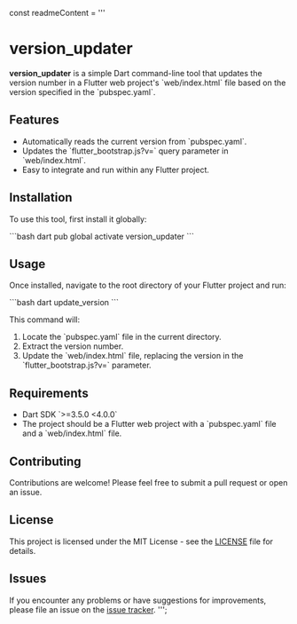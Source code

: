 const readmeContent = '''
# version_updater

**version_updater** is a simple Dart command-line tool that updates the version number in a Flutter web project's \`web/index.html\` file based on the version specified in the \`pubspec.yaml\`.

## Features

- Automatically reads the current version from \`pubspec.yaml\`.
- Updates the \`flutter_bootstrap.js?v=<version>\` query parameter in \`web/index.html\`.
- Easy to integrate and run within any Flutter project.

## Installation

To use this tool, first install it globally:

\`\`\`bash
dart pub global activate version_updater
\`\`\`

## Usage

Once installed, navigate to the root directory of your Flutter project and run:

\`\`\`bash
dart update_version
\`\`\`

This command will:

1. Locate the \`pubspec.yaml\` file in the current directory.
2. Extract the version number.
3. Update the \`web/index.html\` file, replacing the version in the \`flutter_bootstrap.js?v=<version>\` parameter.

## Requirements

- Dart SDK \`>=3.5.0 <4.0.0\`
- The project should be a Flutter web project with a \`pubspec.yaml\` file and a \`web/index.html\` file.

## Contributing

Contributions are welcome! Please feel free to submit a pull request or open an issue.

## License

This project is licensed under the MIT License - see the [LICENSE](LICENSE) file for details.

## Issues

If you encounter any problems or have suggestions for improvements, please file an issue on the [issue tracker](https://github.com/xM1haix/version_updater/issues).
''';
